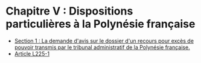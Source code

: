 # Chapitre V : Dispositions particulières à la Polynésie française

- [Section 1 : La demande d'avis sur le dossier d'un recours pour excès de pouvoir transmis par le tribunal administratif de la Polynésie française.](section-1)
- [Article L225-1](article-l225-1.md)
